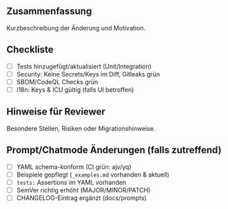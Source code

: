 ## Zusammenfassung

Kurzbeschreibung der Änderung und Motivation.

## Checkliste

- [ ] Tests hinzugefügt/aktualisiert (Unit/Integration)
- [ ] Security: Keine Secrets/Keys im Diff, Gitleaks grün
- [ ] SBOM/CodeQL Checks grün
- [ ] i18n: Keys & ICU gültig (falls UI betroffen)

## Hinweise für Reviewer

Besondere Stellen, Risiken oder Migrationshinweise.

## Prompt/Chatmode Änderungen (falls zutreffend)
- [ ] YAML schema-konform (CI grün: ajv/yq)
- [ ] Beispiele gepflegt (`_examples.md` vorhanden & aktuell)
- [ ] `tests:` Assertions im YAML vorhanden
- [ ] SemVer richtig erhöht (MAJOR/MINOR/PATCH)
- [ ] CHANGELOG-Eintrag ergänzt (docs/prompts)
